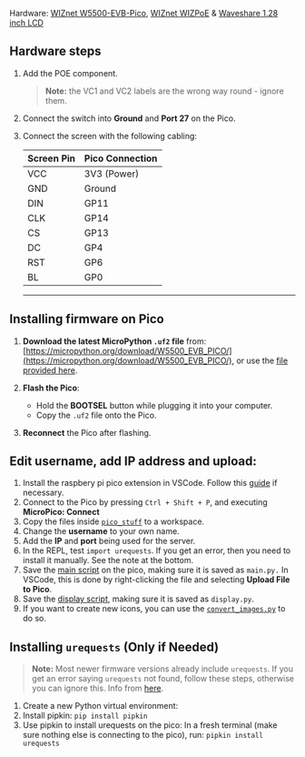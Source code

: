 Hardware: [WIZnet W5500-EVB-Pico](https://thepihut.com/products/wiznet-w5100s-evb-pico-rp2040-board-with-ethernet?srsltid=AfmBOooQ7SRgiXSiHIm8nm7YFBl2_ydEktIVkSzv2TyWrW6W12kUSfSE), [WIZnet WIZPoE](https://thepihut.com/products/wiznet-wizpoe-p1-poe-module) & [Waveshare 1.28 inch LCD](https://thepihut.com/products/round-1-28-lcd-display-module-240x240-ips-65k-rgb)

## Hardware steps
1. Add the POE component.
   >**Note:** the VC1 and VC2 labels are the wrong way round - ignore them.
2. Connect the switch into **Ground** and **Port 27** on the Pico.
3. Connect the screen with the following cabling:

   | Screen Pin | Pico Connection |
   |------------|-----------------|
   | VCC        | 3V3 (Power)     |
   | GND        | Ground          |
   | DIN        | GP11            |
   | CLK        | GP14            |
   | CS         | GP13            |
   | DC         | GP4             |
   | RST        | GP6             |
   | BL         | GP0             |

   ---


## Installing firmware on Pico

1. **Download the latest MicroPython `.uf2` file** from:  
   [https://micropython.org/download/W5500_EVB_PICO/](https://micropython.org/download/W5500_EVB_PICO/), or use the [file provided here](pico_stuff/W5500_EVB_PICO-20250809-v1.26.0.uf2).

2. **Flash the Pico**:
   - Hold the **BOOTSEL** button while plugging it into your computer.
   - Copy the `.uf2` file onto the Pico.

3. **Reconnect** the Pico after flashing.


## Edit username, add IP address and upload:
1. Install the raspbery pi pico extension in VSCode.  Follow this [guide](https://www.hackster.io/Shilleh/how-to-use-vscode-with-raspberry-pi-pico-w-and-micropython-de88d6
) if necessary.
2. Connect to the Pico by pressing `Ctrl + Shift + P`, and executing **MicroPico: Connect**
3. Copy the files inside [`pico_stuff`](./pico_stuff) to a workspace.
4. Change the **username** to your own name.
5. Add the **IP** and **port** being used for the server.
6. In the REPL, test `import urequests`.  If you get an error, then you need to install it manually.  See the note at the bottom.
7. Save the [main script](pico_stuff/main.py) on the pico, making sure it is saved as `main.py.`  In VSCode, this is done by right-clicking the file and selecting **Upload File to Pico**.
8. Save the [display script](pico_stuff/display.py), making sure it is saved as `display.py`.
9. If you want to create new icons, you can use the [`convert_images.py`](pico_stuff/convert_images.py) to do so.

## Installing `urequests` (Only if Needed)

> **Note:** Most newer firmware versions already include `urequests`. If you get an error saying `urequests` not found, follow these steps, otherwise you can ignore this.  Info from [here](https://github.com/thonny/thonny/issues/2947).

1. Create a new Python virtual environment:
2. Install pipkin: `pip install pipkin`
3. Use pipkin to install urequests on the pico:
    In a fresh terminal (make sure nothing else is connecting to the pico), run: `pipkin install urequests`

